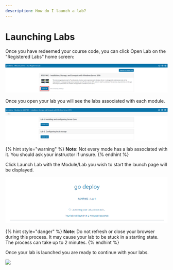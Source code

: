 ```yaml
---
description: How do I launch a lab?
---
```


# Launching Labs

Once you have redeemed your course code, you can click Open Lab on the "Registered Labs" home screen:

![](../.gitbook/assets/image%20%2872%29.png)

Once you open your lab you will see the labs associated with each module.

![](../.gitbook/assets/image%20%2826%29.png)

{% hint style="warning" %}
**Note**:  Not every mode has a lab associated with it.  You should ask your instructor if unsure.
{% endhint %}

Click Launch Lab with the Module/Lab you wish to start the launch page will be displayed.

![](../.gitbook/assets/image%20%2819%29.png)

{% hint style="danger" %}
**Note**:  Do not refresh or close your browser during this process.  It may cause your lab to be stuck in a starting state.  The process can take up to 2 minutes.
{% endhint %}

Once your lab is launched you are ready to continue with your labs.

![](https://godeploy.zendesk.com/hc/article_attachments/360030662434/mceclip6.png)

